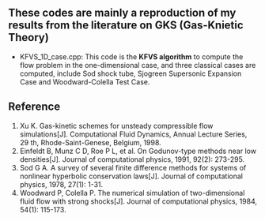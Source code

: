 ## These codes are mainly a reproduction of my results from the literature on GKS (Gas-Knietic Theory)
- KFVS_1D_case.cpp: This code is the **KFVS algorithm** to compute the flow problem in the one-dimensional case, and three classical cases are computed, include Sod shock tube, Sjogreen Supersonic Expansion Case and Woodward-Colella Test Case.

## Reference
1. Xu K. Gas-kinetic schemes for unsteady compressible flow simulations[J]. Computational Fluid Dynamics, Annual Lecture Series, 29 th, Rhode-Saint-Genese, Belgium, 1998.
2. Einfeldt B, Munz C D, Roe P L, et al. On Godunov-type methods near low densities[J]. Journal of computational physics, 1991, 92(2): 273-295.
3. Sod G A. A survey of several finite difference methods for systems of nonlinear hyperbolic conservation laws[J]. Journal of computational physics, 1978, 27(1): 1-31.
4. Woodward P, Colella P. The numerical simulation of two-dimensional fluid flow with strong shocks[J]. Journal of computational physics, 1984, 54(1): 115-173.
